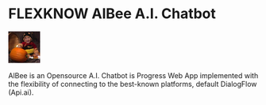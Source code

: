 # FLEXKNOW AlBee A.I. Chatbot

![alt AlBee Logo](https://github.com/ArtificialIntelligenceBot/AlBeeChatbot/blob/master/public/images/albee128.png?raw=true?raw=true "Logo AlBee Chatbot App")

AlBee is an Opensource A.I. Chatbot is Progress Web App implemented with the flexibility of connecting to the best-known platforms, default DialogFlow (Api.ai).
